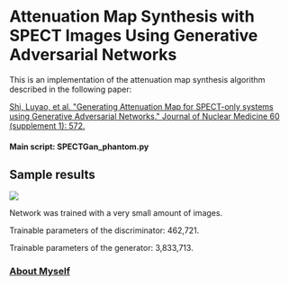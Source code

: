 # Attenuation Map Synthesis with SPECT Images Using Generative Adversarial Networks

This is an implementation of the attenuation map synthesis algorithm described in the following paper:

<a href="http://jnm.snmjournals.org/content/60/supplement_1/572.short">Shi, Luyao, et al. "Generating Attenuation Map for SPECT-only systems using Generative Adversarial Networks." Journal of Nuclear Medicine 60 (supplement 1): 572.</a>
#### Main script: SPECTGan_phantom.py
## Sample results
![](https://github.com/junyuchen245/SPECT_CT_synthesis/blob/master/sample_img/sample_results.png)

Network was trained with a very small amount of images.

Trainable parameters of the discriminator: 462,721.

Trainable parameters of the generator: 3,833,713.

### <a href="https://junyuchen245.github.io"> About Myself</a>


